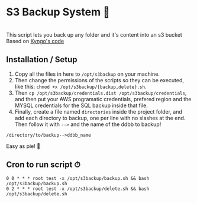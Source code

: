 # S3 Backup System 💾

<br>This script lets you back up any folder and it's content into an s3 bucket
<br>Based on [Kyngo's code](https://github.com/Kyngo/S3Backup)

## Installation / Setup

1. Copy all the files in here to `/opt/s3backup` on your machine.
2. Then change the permissions of the scripts so they can be executed, like this: `chmod +x /opt/s3backup/{backup,delete}.sh`.
3. Then `cp /opt/s3backup/credentials.dist /opt/s3backup/credentials`, and then put your AWS programatic credentials, prefered region and the MYSQL credentials for the SQL backup inside that file.
4. Finally, create a file named `directories` inside the project folder, and add each directory to backup, one per line with no slashes at the end. Then follow it with `-->` and the name of the ddbb to backup!

`/directory/to/backup-->ddbb_name`

Easy as pie! 🥧

## Cron to run script ⏱

`0 0 * * * root test -x /opt/s3backup/backup.sh && bash /opt/s3backup/backup.sh`<br>
`0 2 * * * root test -x /opt/s3backup/delete.sh && bash /opt/s3backup/delete.sh`

<!-- ## Restoring -->

<!-- There is a script called `restore.sh` which will assist you on restoring a lost project. -->
